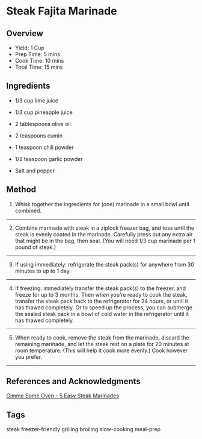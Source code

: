 # Steak Fajita Marinade

## Overview

- Yield: 1 Cup
- Prep Time: 5 mins
- Cook Time: 10 mins
- Total Time: 15 mins

## Ingredients

- 1/3 cup lime juice

- 1/3 cup pineapple juice

- 2 tablespoons olive oil

- 2 teaspoons cumin

- 1 teaspoon chili powder

- 1/2 teaspoon garlic powder

- Salt and pepper

## Method

1. Whisk together the ingredients for (one) marinade in a small bowl until combined.
---
2. Combine marinade with steak in a ziplock freezer bag, and toss until the steak is evenly coated in the marinade.  Carefully press out any extra air that might be in the bag, then seal.  (You will need 1/3 cup marinade per 1 pound of steak.)
---
3. If using immediately: refrigerate the steak pack(s) for anywhere from 30 minutes to up to 1 day.
---
4. If freezing: immediately transfer the steak pack(s) to the freezer, and freeze for up to 3 months.  Then when you’re ready to cook the steak, transfer the steak pack back to the refrigerator for 24 hours, or until it has thawed completely.  Or to speed up the process, you can submerge the sealed steak pack in a bowl of cold water in the refrigerator until it has thawed completely.
---
5. When ready to cook, remove the steak from the marinade, discard the remaining marinade, and let the steak rest on a plate for 20 minutes at room temperature.  (This will help it cook more evenly.)  Cook however you prefer.
---

## References and Acknowledgments

[Gimme Some Oven - 5 Easy Steak Marinades](https://www.gimmesomeoven.com/5-easy-steak-marinades/)

## Tags
steak
freezer-friendly
grilling
broiling
slow-cooking
meal-prep
